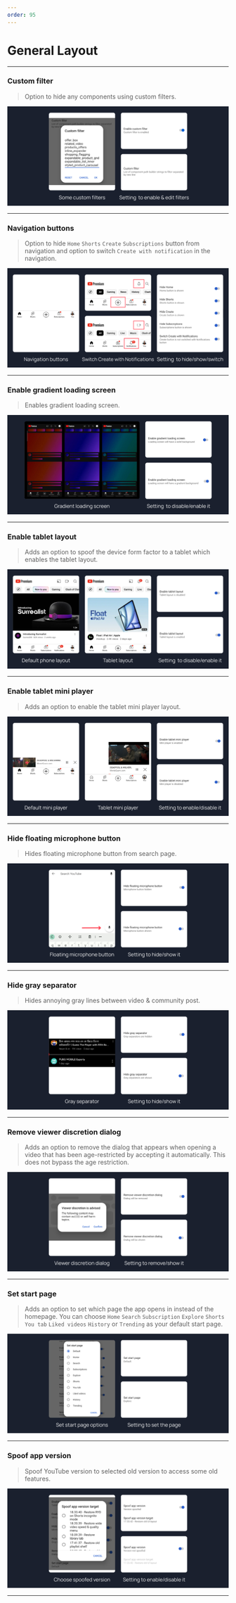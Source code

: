 ```yaml
---
order: 95
---
```

# General Layout
---
### Custom filter
> Option to hide any components using custom filters.

![](/assets/ytrv/general-layout/Custom-filter.jpg)

---
### Navigation buttons
> Option to hide `Home` `Shorts` `Create` `Subscriptions` button from navigation and option to switch `Create with notification` in the navigation.

![](/assets/ytrv/general-layout/Navigation-buttons.jpg)

---
### Enable gradient loading screen
> Enables gradient loading screen.

![](/assets/ytrv/general-layout/Enable-gradient-loading-screen.jpg)

---
### Enable tablet layout
> Adds an option to spoof the device form factor to a tablet which enables the tablet layout.

![](/assets/ytrv/general-layout/Enable-tablet-layout.jpg)

---
### Enable tablet mini player
> Adds an option to enable the tablet mini player layout.

![](/assets/ytrv/general-layout/Enable-tablet-mini-player.jpg)

---
### Hide floating microphone button
> Hides floating microphone button from search page.

![](/assets/ytrv/general-layout/Hide-floating-microphone-button.jpg)

---
### Hide gray separator
> Hides annoying gray lines between video & community post.

![](/assets/ytrv/general-layout/Hide-gray-separator.jpg)

---
### Remove viewer discretion dialog
> Adds an option to remove the dialog that appears when opening a video that has been age-restricted by accepting it automatically. This does not bypass the age restriction.

![](/assets/ytrv/general-layout/Remove-viewer-discretion-dialog.jpg)

---
### Set start page
> Adds an option to set which page the app opens in instead of the homepage. You can choose `Home` `Search` `Subscription` `Explore` `Shorts` `You tab` `Liked videos` `History` or `Trending` as your default start page.

![](/assets/ytrv/general-layout/Set-start-page.jpg)

---
### Spoof app version
> Spoof YouTube version to selected old version to access some old features.

![](/assets/ytrv/general-layout/Spoof-app-version.jpg)

---